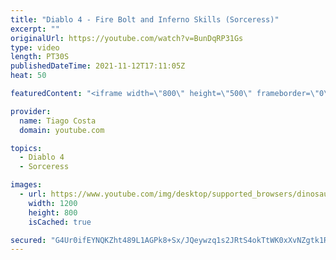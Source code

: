 ```yaml
---
title: "Diablo 4 - Fire Bolt and Inferno Skills (Sorceress)"
excerpt: ""
originalUrl: https://youtube.com/watch?v=BunDqRP31Gs
type: video
length: PT30S
publishedDateTime: 2021-11-12T17:11:05Z
heat: 50

featuredContent: "<iframe width=\"800\" height=\"500\" frameborder=\"0\" src=\"https://www.youtube.com/embed/BunDqRP31Gs\" allow=\"accelerometer; autoplay; encrypted-media; gyroscope; picture-in-picture\" allowfullscreen></iframe>"

provider:
  name: Tiago Costa
  domain: youtube.com

topics:
  - Diablo 4
  - Sorceress

images:
  - url: https://www.youtube.com/img/desktop/supported_browsers/dinosaur.png
    width: 1200
    height: 800
    isCached: true

secured: "G4Ur0ifEYNQKZht489L1AGPk8+Sx/JQeywzq1s2JRtS4okTtWK0xXvNZgtk1RGt3zIOU2M23ukzCM2BFK6q/4lbFrDITQJdbsF4lYr+VLXcVV5GLAnv7ixLEfFg+UEYzGs2tUbNYcN5GNTk5LiUdLfjikXL7yvp0/TPV0k56Zur1DCgRDFU5lYMROIOE9iQUNSF02yiwzI/xhcIixEokUJY4kpekxM02FLzVVDPufXEr7UvoJFrWqrgsf+RvLs6dVl/9AAKTHeabfae+8/PJol1lRTXe4FDTEQmkVgx7HOAD6ybkybkJm26j4ni6ulQsVsa3/l7Euod9/X1Ffo9Jqz/NEhEZqVj8MDYr29btseUD8wN1sXQSYMlO+7LFUwlmp7gGiteijyUed185IExaJ1ev7HdA9xfF2mE89aECOL0=;gt4ATzDwaKnOwm2ByeOUGw=="
---
```


